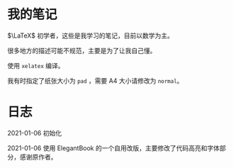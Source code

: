 # 我的笔记

$\LaTeX$ 初学者，这些是我学习的笔记，目前以数学为主。

很多地方的描述可能不规范，主要是为了让我自己懂。

使用 `xelatex` 编译。

我有时指定了纸张大小为 `pad` ，需要 A4 大小请修改为 `normal`。

# 日志

2021-01-06 初始化

2021-01-06 使用 ElegantBook 的一个自用改版，主要修改了代码高亮和字体部分，感谢原作者。